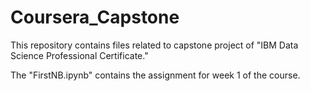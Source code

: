 # Coursera_Capstone
This repository contains files related to capstone project of "IBM Data Science Professional Certificate."

The "FirstNB.ipynb" contains the assignment for week 1 of the course.
